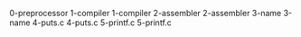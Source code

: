 0-preprocessor
1-compiler
1-compiler
2-assembler
2-assembler
3-name
3-name
4-puts.c
4-puts.c
5-printf.c
5-printf.c
